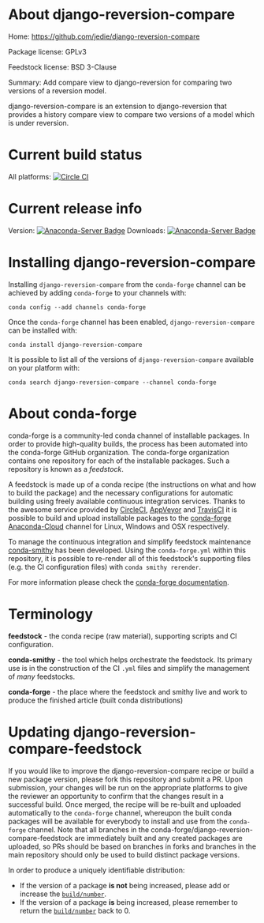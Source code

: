 About django-reversion-compare
==============================

Home: https://github.com/jedie/django-reversion-compare

Package license: GPLv3

Feedstock license: BSD 3-Clause

Summary: Add compare view to django-reversion for comparing two versions of a reversion model.

django-reversion-compare is an extension to django-reversion that provides a history compare view to compare two versions of a model which is under reversion.

Current build status
====================

All platforms: [![Circle CI](https://circleci.com/gh/conda-forge/django-reversion-compare-feedstock.svg?style=shield)](https://circleci.com/gh/conda-forge/django-reversion-compare-feedstock)

Current release info
====================
Version: [![Anaconda-Server Badge](https://anaconda.org/conda-forge/django-reversion-compare/badges/version.svg)](https://anaconda.org/conda-forge/django-reversion-compare)
Downloads: [![Anaconda-Server Badge](https://anaconda.org/conda-forge/django-reversion-compare/badges/downloads.svg)](https://anaconda.org/conda-forge/django-reversion-compare)

Installing django-reversion-compare
===================================

Installing `django-reversion-compare` from the `conda-forge` channel can be achieved by adding `conda-forge` to your channels with:

```
conda config --add channels conda-forge
```

Once the `conda-forge` channel has been enabled, `django-reversion-compare` can be installed with:

```
conda install django-reversion-compare
```

It is possible to list all of the versions of `django-reversion-compare` available on your platform with:

```
conda search django-reversion-compare --channel conda-forge
```


About conda-forge
=================

conda-forge is a community-led conda channel of installable packages.
In order to provide high-quality builds, the process has been automated into the
conda-forge GitHub organization. The conda-forge organization contains one repository
for each of the installable packages. Such a repository is known as a *feedstock*.

A feedstock is made up of a conda recipe (the instructions on what and how to build
the package) and the necessary configurations for automatic building using freely
available continuous integration services. Thanks to the awesome service provided by
[CircleCI](https://circleci.com/), [AppVeyor](http://www.appveyor.com/)
and [TravisCI](https://travis-ci.org/) it is possible to build and upload installable
packages to the [conda-forge](https://anaconda.org/conda-forge)
[Anaconda-Cloud](http://docs.anaconda.org/) channel for Linux, Windows and OSX respectively.

To manage the continuous integration and simplify feedstock maintenance
[conda-smithy](http://github.com/conda-forge/conda-smithy) has been developed.
Using the ``conda-forge.yml`` within this repository, it is possible to re-render all of
this feedstock's supporting files (e.g. the CI configuration files) with ``conda smithy rerender``.

For more information please check the [conda-forge documentation](https://conda-forge.org/docs/).

Terminology
===========

**feedstock** - the conda recipe (raw material), supporting scripts and CI configuration.

**conda-smithy** - the tool which helps orchestrate the feedstock.
                   Its primary use is in the construction of the CI ``.yml`` files
                   and simplify the management of *many* feedstocks.

**conda-forge** - the place where the feedstock and smithy live and work to
                  produce the finished article (built conda distributions)


Updating django-reversion-compare-feedstock
===========================================

If you would like to improve the django-reversion-compare recipe or build a new
package version, please fork this repository and submit a PR. Upon submission,
your changes will be run on the appropriate platforms to give the reviewer an
opportunity to confirm that the changes result in a successful build. Once
merged, the recipe will be re-built and uploaded automatically to the
`conda-forge` channel, whereupon the built conda packages will be available for
everybody to install and use from the `conda-forge` channel.
Note that all branches in the conda-forge/django-reversion-compare-feedstock are
immediately built and any created packages are uploaded, so PRs should be based
on branches in forks and branches in the main repository should only be used to
build distinct package versions.

In order to produce a uniquely identifiable distribution:
 * If the version of a package **is not** being increased, please add or increase
   the [``build/number``](http://conda.pydata.org/docs/building/meta-yaml.html#build-number-and-string).
 * If the version of a package **is** being increased, please remember to return
   the [``build/number``](http://conda.pydata.org/docs/building/meta-yaml.html#build-number-and-string)
   back to 0.